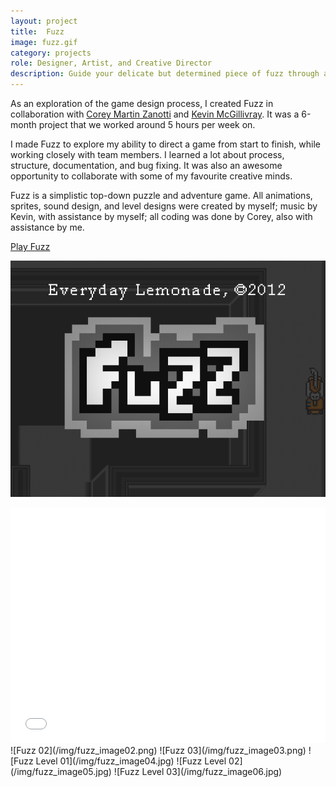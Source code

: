 ```yaml
---
layout: project
title:  Fuzz
image: fuzz.gif
category: projects
role: Designer, Artist, and Creative Director
description: Guide your delicate but determined piece of fuzz through a throwback 8-bit adventure, solving puzzles and avoiding trecherous vacuum cleaners along the way.
---
```


As an exploration of the game design process, I created Fuzz in collaboration with [Corey Martin Zanotti](http://http://coreyzanotti.com "Corey Martin Zanotti") and [Kevin McGillivray](http://kevinmcgillivray.net "Kevin McGillivray"). It was a 6-month project that we worked around 5 hours per week on.

I made Fuzz to explore my ability to direct a game from start to finish, while working closely with team members. I learned a lot about process, structure, documentation, and bug fixing. It was also an awesome opportunity to collaborate with some of my favourite creative minds.

Fuzz is a simplistic top-down puzzle and adventure game. All animations, sprites, sound design, and level designs were created by myself; music by Kevin, with assistance by myself; all coding was done by Corey, also with assistance by me.

<a href="/fuzz.html" class="btn btn-primary btn-lg btn-block">Play Fuzz</a>

![Fuzz 01](/img/fuzz_image01.png)
<iframe src="//player.vimeo.com/video/62912729?color=2ba6cb&title=0&byline=0&portrait=0" width="100%" height="377" frameborder="0" webkitallowfullscreen mozallowfullscreen allowfullscreen></iframe>
![Fuzz 02](/img/fuzz_image02.png)
![Fuzz 03](/img/fuzz_image03.png)
![Fuzz Level 01](/img/fuzz_image04.jpg)
![Fuzz Level 02](/img/fuzz_image05.jpg)
![Fuzz Level 03](/img/fuzz_image06.jpg)